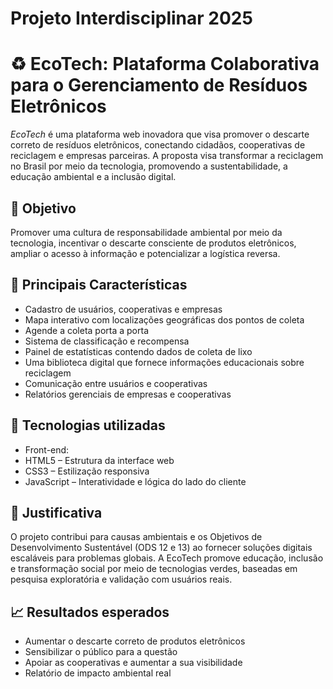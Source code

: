 # Projeto Interdisciplinar 2025
# ♻️ EcoTech: Plataforma Colaborativa para o Gerenciamento de Resíduos Eletrônicos

*EcoTech* é uma plataforma web inovadora que visa promover o descarte correto de resíduos eletrônicos, conectando cidadãos, cooperativas de reciclagem e empresas parceiras. A proposta visa transformar a reciclagem no Brasil por meio da tecnologia, promovendo a sustentabilidade, a educação ambiental e a inclusão digital.

## 🌱 Objetivo

Promover uma cultura de responsabilidade ambiental por meio da tecnologia, incentivar o descarte consciente de produtos eletrônicos, ampliar o acesso à informação e potencializar a logística reversa.

## 🔧 Principais Características

- Cadastro de usuários, cooperativas e empresas
- Mapa interativo com localizações geográficas dos pontos de coleta
- Agende a coleta porta a porta
- Sistema de classificação e recompensa
- Painel de estatísticas contendo dados de coleta de lixo
- Uma biblioteca digital que fornece informações educacionais sobre reciclagem
- Comunicação entre usuários e cooperativas
- Relatórios gerenciais de empresas e cooperativas

## 🧪 Tecnologias utilizadas

- Front-end: 
- HTML5 – Estrutura da interface web
- CSS3 – Estilização responsiva
- JavaScript – Interatividade e lógica do lado do cliente
## 🧠 Justificativa

O projeto contribui para causas ambientais e os Objetivos de Desenvolvimento Sustentável (ODS 12 e 13) ao fornecer soluções digitais escaláveis ​​para problemas globais. A EcoTech promove educação, inclusão e transformação social por meio de tecnologias verdes, baseadas em pesquisa exploratória e validação com usuários reais.

## 📈 Resultados esperados

- Aumentar o descarte correto de produtos eletrônicos
- Sensibilizar o público para a questão
- Apoiar as cooperativas e aumentar a sua visibilidade
- Relatório de impacto ambiental real
